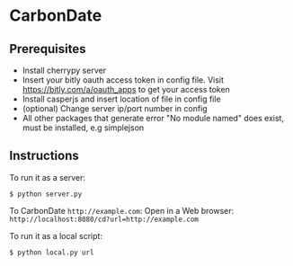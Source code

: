 # CarbonDate

## Prerequisites

* Install cherrypy server
* Insert your bitly oauth access token in config file. Visit https://bitly.com/a/oauth_apps to get your access token
* Install casperjs and insert location of file in config file
* (optional) Change server ip/port number in config
* All other packages that generate error "No module named" does exist, must be installed, e.g simplejson

## Instructions

To run it as a server:

```
$ python server.py
```
To CarbonDate `http://example.com`:
Open in a Web browser: `http://localhost:8080/cd?url=http://example.com`

To run it as a local script:

```
$ python local.py url
```

